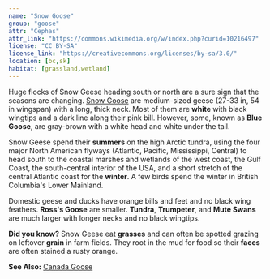```yaml
---
name: "Snow Goose"
group: "goose"
attr: "Cephas"
attr_link: "https://commons.wikimedia.org/w/index.php?curid=10216497"
license: "CC BY-SA"
license_link: "https://creativecommons.org/licenses/by-sa/3.0/"
location: [bc,sk]
habitat: [grassland,wetland]
---
```

Huge flocks of Snow Geese heading south or north are a sure sign that the seasons are changing. [Snow Goose](/birds/snogoose/) are medium-sized geese (27-33 in, 54 in wingspan) with a long, thick neck. Most of them are **white** with black wingtips and a dark line along their pink bill. However, some, known as **Blue Goose**, are gray-brown with a white head and white under the tail.

Snow Geese spend their **summers** on the high Arctic tundra, using the four major North American flyways (Atlantic, Pacific, Mississippi, Central) to head south to the coastal marshes and wetlands of the west coast, the Gulf Coast, the south-central interior of the USA, and a short stretch of the central Atlantic coast for the **winter**. A few birds spend the winter in British Columbia's Lower Mainland.

Domestic geese and ducks have orange bills and feet and no black wing feathers. **Ross's Goose** are smaller. **Tundra**, **Trumpeter**, and **Mute Swans** are much larger with longer necks and no black wingtips.

**Did you know?** Snow Geese eat **grasses** and can often be spotted grazing on leftover **grain** in farm fields. They root in the mud for food so their **faces** are often stained a rusty orange.

<!-- generated, do not edit -->
**See Also:**
[Canada Goose](/birds/cangoose/)
